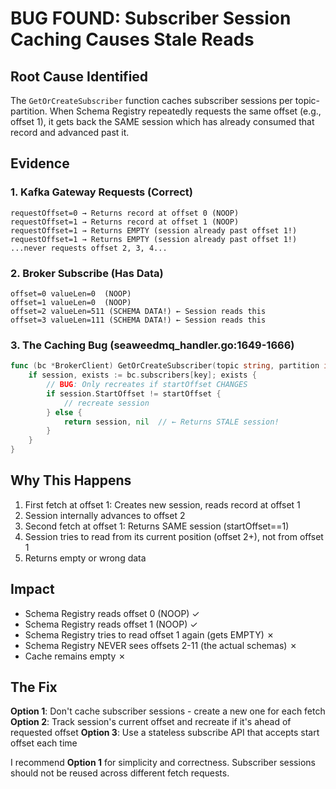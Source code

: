 # BUG FOUND: Subscriber Session Caching Causes Stale Reads

## Root Cause Identified

The `GetOrCreateSubscriber` function caches subscriber sessions per topic-partition. When Schema Registry repeatedly requests the same offset (e.g., offset 1), it gets back the SAME session which has already consumed that record and advanced past it.

## Evidence

### 1. Kafka Gateway Requests (Correct)
```
requestOffset=0 → Returns record at offset 0 (NOOP)
requestOffset=1 → Returns record at offset 1 (NOOP)
requestOffset=1 → Returns EMPTY (session already past offset 1!)  
requestOffset=1 → Returns EMPTY (session already past offset 1!)
...never requests offset 2, 3, 4...
```

### 2. Broker Subscribe (Has Data)
```
offset=0 valueLen=0  (NOOP)
offset=1 valueLen=0  (NOOP)
offset=2 valueLen=511 (SCHEMA DATA!) ← Session reads this
offset=3 valueLen=111 (SCHEMA DATA!) ← Session reads this
```

### 3. The Caching Bug (seaweedmq_handler.go:1649-1666)
```go
func (bc *BrokerClient) GetOrCreateSubscriber(topic string, partition int32, startOffset int64) {
    if session, exists := bc.subscribers[key]; exists {
        // BUG: Only recreates if startOffset CHANGES
        if session.StartOffset != startOffset {
            // recreate session
        } else {
            return session, nil  // ← Returns STALE session!
        }
    }
}
```

## Why This Happens

1. First fetch at offset 1: Creates new session, reads record at offset 1
2. Session internally advances to offset 2
3. Second fetch at offset 1: Returns SAME session (startOffset==1)
4. Session tries to read from its current position (offset 2+), not from offset 1
5. Returns empty or wrong data

## Impact

- Schema Registry reads offset 0 (NOOP) ✓
- Schema Registry reads offset 1 (NOOP) ✓  
- Schema Registry tries to read offset 1 again (gets EMPTY) ✗
- Schema Registry NEVER sees offsets 2-11 (the actual schemas) ✗
- Cache remains empty ✗

## The Fix

**Option 1**: Don't cache subscriber sessions - create a new one for each fetch
**Option 2**: Track session's current offset and recreate if it's ahead of requested offset
**Option 3**: Use a stateless subscribe API that accepts start offset each time

I recommend **Option 1** for simplicity and correctness. Subscriber sessions should not be reused across different fetch requests.

